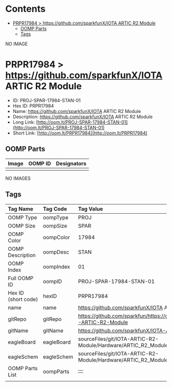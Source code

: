 



Contents
========

* [PRPR17984 > https://github.com/sparkfunX/IOTA ARTIC R2 Module](#prpr17984--httpsgithubcomsparkfunxiota-artic-r2-module)
	* [OOMP Parts](#oomp-parts)
	* [Tags](#tags)
  
NO IMAGE  
# PRPR17984 > https://github.com/sparkfunX/IOTA ARTIC R2 Module

- ID: PROJ-SPAR-17984-STAN-01
- Hex ID: PRPR17984
- Name: https://github.com/sparkfunX/IOTA ARTIC R2 Module
- Description: https://github.com/sparkfunX/IOTA ARTIC R2 Module
- Long Link: [http://oom.lt/PROJ-SPAR-17984-STAN-01](http://oom.lt/PROJ-SPAR-17984-STAN-01)
- Short Link: [http://oom.lt/PRPR17984](http://oom.lt/PRPR17984)

## OOMP Parts
  

|Image|OOMP ID|Designators|
| :--- | :--- | :--- |
||||
  
NO IMAGES  
## Tags
  

|Tag Name|Tag Code|Tag Value|
| :--- | :--- | :--- |
|OOMP Type|oompType|PROJ|
|OOMP Size|oompSize|SPAR|
|OOMP Color|oompColor|17984|
|OOMP Description|oompDesc|STAN|
|OOMP Index|oompIndex|01|
|Full OOMP ID|oompID|PROJ-SPAR-17984-STAN-01|
|Hex ID (short code)|hexID|PRPR17984|
|name|name|https://github.com/sparkfunX/IOTA ARTIC R2 Module|
|gitRepo|gitRepo|https://github.com/sparkfun/https://github.com/sparkfunX/IOTA-ARTIC-R2-Module|
|gitName|gitName|https://github.com/sparkfunX/IOTA-ARTIC-R2-Module|
|eagleBoard|eagleBoard|sourceFiles/git/IOTA-ARTIC-R2-Module/Hardware/ARTIC_R2_Module.brd|
|eagleSchem|eagleSchem|sourceFiles/git/IOTA-ARTIC-R2-Module/Hardware/ARTIC_R2_Module.sch|
|OOMP Parts List|oompParts|<table><tr><td></td></tr></table>|
||||
